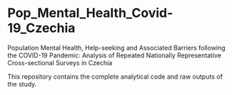 # Pop_Mental_Health_Covid-19_Czechia

Population Mental Health, Help-seeking and Associated Barriers following the COVID-19 Pandemic: Analysis of Repeated Nationally Representative Cross-sectional Surveys in Czechia

This repository contains the complete analytical code and raw outputs of the study.
